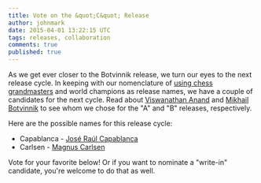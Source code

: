 ```yaml
---
title: Vote on the &quot;C&quot; Release
author: johnmark
date: 2015-04-01 13:22:15 UTC
tags: releases, collaboration
comments: true
published: true
---
```


As we get ever closer to the Botvinnik release, we turn our eyes to the next release cycle. In keeping with our nomenclature of [using chess grandmasters](/blog/2014/09/manageiq-anand-release-is-now-available/) and world champions as release names, we have a couple of candidates for the next cycle. Read about [Viswanathan Anand](http://en.wikipedia.org/wiki/Viswanathan_Anand) and [Mikhail Botvinnik](http://en.wikipedia.org/wiki/Mikhail_Botvinnik) to see whom we chose for the "A" and "B" releases, respectively.

Here are the possible names for this release cycle:

* Capablanca - [José Raúl Capablanca](http://en.wikipedia.org/wiki/Jos%C3%A9_Ra%C3%BAl_Capablanca)
* Carlsen - [Magnus Carlsen](http://en.wikipedia.org/wiki/Magnus_Carlsen) 

Vote for your favorite below! Or if you want to nominate a "write-in" candidate, you're welcome to do that as well.

